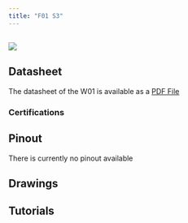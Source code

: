 ```yaml
---
title: "F01 S3"
---
```


## ![](/gitbook/assets/F01_S3.png)

## Datasheet

The datasheet of the W01 is available as a [PDF File](/gitbook/assets/specsheets/F01_S3.pdf)

### Certifications


## Pinout

There is currently no pinout available 

## Drawings

## Tutorials

